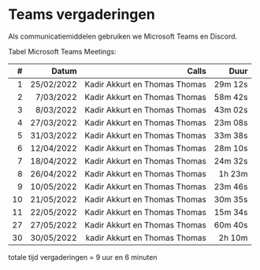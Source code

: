 # Teams vergaderingen

Als communicatiemiddelen gebruiken we Microsoft Teams en Discord.

Tabel Microsoft Teams Meetings:

|    # |      Datum |                         Calls |    Duur |
| ---: | ---------: | ----------------------------: | ------: |
|    1 | 25/02/2022 | Kadir Akkurt en Thomas Thomas | 29m 12s |
|    2 |  7/03/2022 | Kadir Akkurt en Thomas Thomas | 58m 42s |
|    3 |  8/03/2022 | Kadir Akkurt en Thomas Thomas | 43m 02s |
|    4 | 27/03/2022 | Kadir Akkurt en Thomas Thomas | 23m 08s |
|    5 | 31/03/2022 | Kadir Akkurt en Thomas Thomas | 33m 38s |
|    6 | 12/04/2022 | Kadir Akkurt en Thomas Thomas | 28m 10s |
|    7 | 18/04/2022 | Kadir Akkurt en Thomas Thomas | 24m 32s |
|    8 | 26/04/2022 | Kadir Akkurt en Thomas Thomas |  1h 23m |
|    9 | 10/05/2022 | Kadir Akkurt en Thomas Thomas | 23m 46s |
|   10 | 21/05/2022 | Kadir Akkurt en Thomas Thomas | 30m 35s |
|   11 | 22/05/2022 | Kadir Akkurt en Thomas Thomas | 15m 34s |
|   27 | 27/05/2022 | Kadir Akkurt en Thomas Thomas | 60m 40s |
|   30 | 30/05/2022 | kadir Akkurt en Thomas Thomas |  2h 10m |


totale tijd vergaderingen = 9 uur en 6 minuten
